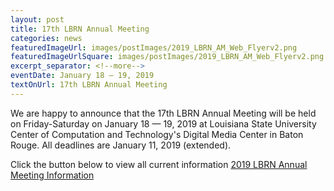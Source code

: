 ```yaml
--- 
layout: post
title: 17th LBRN Annual Meeting
categories: news
featuredImageUrl: images/postImages/2019_LBRN_AM_Web_Flyerv2.png
featuredImageUrlSquare: images/postImages/2019_LBRN_AM_Web_Flyerv2.png
excerpt_separator: <!--more-->
eventDate: January 18 — 19, 2019
textOnUrl: 17th LBRN Annual Meeting
--- 
```

<p>We are happy to announce that the 17th LBRN Annual Meeting will be held on Friday-Saturday on January 18 — 19, 2019 at Louisiana State University Center of Computation and Technology's Digital Media Center in Baton Rouge. <!--more-->All deadlines are January 11, 2019 (extended).</p>Click the button below to view all current information
  <a class="button" href="{{ "/annual-meetings.html" | relative_url }}">2019 LBRN Annual Meeting Information</a>
 